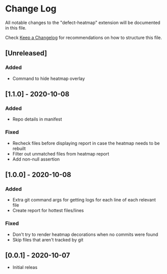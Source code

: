 # Change Log

All notable changes to the "defect-heatmap" extension will be documented in this file.

Check [Keep a Changelog](http://keepachangelog.com/) for recommendations on how to structure this file.

## [Unreleased]

### Added

- Command to hide heatmap overlay

## [1.1.0] - 2020-10-08

### Added

- Repo details in manifest

### Fixed

- Recheck files before displaying report in case the heatmap needs to be rebuilt
- Filter out unmatched files from heatmap report
- Add non-null assertion

## [1.0.0] - 2020-10-08

### Added

- Extra git command args for getting logs for each line of each relevant file
- Create report for hottest files/lines

### Fixed

- Don't try to render heatmap decorations when no commits were found
- Skip files that aren't tracked by git

## [0.0.1] - 2020-10-07

- Initial releas
